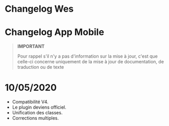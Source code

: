 # Changelog Wes

# Changelog App Mobile

>**IMPORTANT**
>
>Pour rappel s'il n'y a pas d'information sur la mise à jour, c'est que celle-ci concerne uniquement de la mise à jour de documentation, de traduction ou de texte

# 10/05/2020

- Compatibilité V4.
- Le plugin deviens officiel.
- Unification des classes.
- Corrections multiples.

